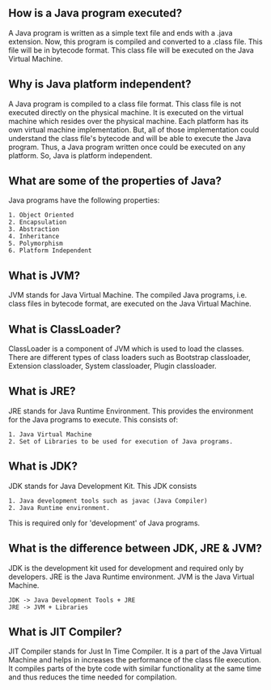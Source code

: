 ## How is a Java program executed?
A Java program is written as a simple text file and ends with a .java extension. Now, this program is compiled and converted to a .class file. This file will be in bytecode format. This class file will be executed on the Java Virtual Machine. 

## Why is Java platform independent?
A Java program is compiled to a class file format. This class file is not executed directly on the physical machine. It is executed on the virtual machine which resides over the physical machine. Each platform has its own virtual machine implementation. But, all of those implementation could understand the class file's bytecode and will be able to execute the Java program. Thus, a Java program written once could be executed on any platform. So, Java is platform independent. 

## What are some of the properties of Java?
Java programs have the following properties:

    1. Object Oriented
    2. Encapsulation
    3. Abstraction
    4. Inheritance
    5. Polymorphism
    6. Platform Independent

## What is JVM?
JVM stands for Java Virtual Machine. The compiled Java programs, i.e. class files in bytecode format, are executed on the Java Virtual Machine. 

## What is ClassLoader?
ClassLoader is a component of JVM which is used to load the classes. There are different types of class loaders such as Bootstrap classloader, Extension classloader, System classloader, Plugin classloader.

## What is JRE?
JRE stands for Java Runtime Environment. This provides the environment for the Java programs to execute. This consists of:

    1. Java Virtual Machine
    2. Set of Libraries to be used for execution of Java programs. 

## What is JDK?
JDK stands for Java Development Kit. This JDK consists 

    1. Java development tools such as javac (Java Compiler)
    2. Java Runtime environment. 

This is required only for 'development' of Java programs. 

## What is the difference between JDK, JRE & JVM? 
JDK is the development kit used for development and required only by developers. JRE is the Java Runtime environment. JVM is the Java Virtual Machine.

    JDK -> Java Development Tools + JRE
    JRE -> JVM + Libraries

## What is JIT Compiler?
JIT Compiler stands for Just In Time Compiler. It is a part of the Java Virtual Machine and helps in increases the performance of the class file execution. It compiles parts of the byte code with similar functionality at the same time and thus reduces the time needed for compilation.
